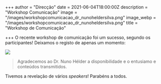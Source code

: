+++
author = "Direcção"
date = 2021-06-04T18:00:00Z
description = "Workshop Comunicação"
image = "/images/workshopcomunicacao_dr_nunoheldersilva.png"
image_webp = "/images/workshopcomunicacao_dr_nunoheldersilva.png"
title = "Workshop de Comunicação"

+++
O recente workshop de comunicação foi um sucesso, segundo os participantes!
Deixamos o registo de apenas um momento:

![](/images/worshopcomunicacao_tn.jpg)

> Agradecemos ao Dr. Nuno Hélder a disponibilidade e o entusiamo e conteúdos transmitidos.

Tivemos a revelação de vários _speakers_!
Parabéns a todos.
